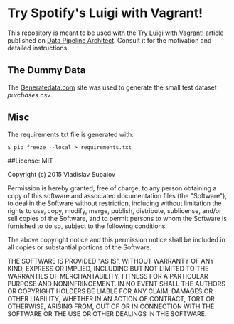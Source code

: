 # Try Spotify's Luigi with Vagrant!

This repository is meant to be used with the [Try Luigi with Vagrant!](http://datapipelinearchitect.com/try-luigi) article published on [Data Pipeline Architect](http://datapipelinearchitect.com). Consult it for the motivation and detailed instructions.

## The Dummy Data

The [Generatedata.com](http://www.generatedata.com/) site was used
to generate the small test dataset *purchases.csv*.

## Misc

The requirements.txt file is generated with:
```
$ pip freeze --local > requirements.txt
```

##License: MIT

Copyright (c) 2015 Vladislav Supalov

Permission is hereby granted, free of charge, to any person obtaining a copy of this software and associated documentation files (the "Software"), to deal in the Software without restriction, including without limitation the rights to use, copy, modify, merge, publish, distribute, sublicense, and/or sell copies of the Software, and to permit persons to whom the Software is furnished to do so, subject to the following conditions:

The above copyright notice and this permission notice shall be included in all copies or substantial portions of the Software.

THE SOFTWARE IS PROVIDED "AS IS", WITHOUT WARRANTY OF ANY KIND, EXPRESS OR IMPLIED, INCLUDING BUT NOT LIMITED TO THE WARRANTIES OF MERCHANTABILITY, FITNESS FOR A PARTICULAR PURPOSE AND NONINFRINGEMENT. IN NO EVENT SHALL THE AUTHORS OR COPYRIGHT HOLDERS BE LIABLE FOR ANY CLAIM, DAMAGES OR OTHER LIABILITY, WHETHER IN AN ACTION OF CONTRACT, TORT OR OTHERWISE, ARISING FROM, OUT OF OR IN CONNECTION WITH THE SOFTWARE OR THE USE OR OTHER DEALINGS IN THE SOFTWARE.

